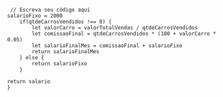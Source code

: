 ```function calculaSalario(qtdeCarrosVendidos, valorTotalVendas) {
 // Escreva seu código aqui
salarioFixo = 2000
    if(qtdeCarrosVendidos !== 0) {
        let valorCarro = valorTotalVendas / qtdeCarrosVendidos
        let comissaoFinal = qtdeCarrosVendidos * (100 + valorCarro * 0.05)
        let salarioFinalMes = comissaoFinal + salarioFixo
        return salarioFinalMes
    } else {
        return salarioFixo
    }
  
return salario
} 

```     